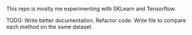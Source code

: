 This repo is mostly me experimenting with SKLearn and Tensorflow. 

TODO:
    Write better documentation. 
    Refactor code.
    Write file to compare each method on the same dataset.
